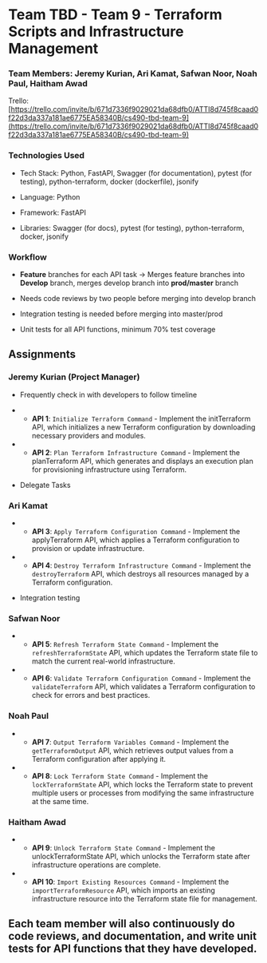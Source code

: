 
# Team TBD - Team 9 - Terraform Scripts and Infrastructure Management

### Team Members: Jeremy Kurian, Ari Kamat, Safwan Noor, Noah Paul, Haitham Awad

Trello: [https://trello.com/invite/b/671d7336f9029021da68dfb0/ATTI8d745f8caad0f22d3da337a181ae6775EA58340B/cs490-tbd-team-9](https://trello.com/invite/b/671d7336f9029021da68dfb0/ATTI8d745f8caad0f22d3da337a181ae6775EA58340B/cs490-tbd-team-9)

### Technologies Used

-   Tech Stack: Python, FastAPI, Swagger (for documentation), pytest (for testing), python-terraform, docker (dockerfile), jsonify
    
-   Language: Python
    
-   Framework: FastAPI
    
-   Libraries: Swagger (for docs), pytest (for testing), python-terraform, docker, jsonify
    

### Workflow

-   **Feature** branches for each API task -> Merges feature branches into **Develop** branch, merges develop branch into **prod/master** branch
    
-   Needs code reviews by two people before merging into develop branch
    
-   Integration testing is needed before merging into master/prod
    
-   Unit tests for all API functions, minimum 70% test coverage
    

  

## Assignments

### Jeremy Kurian (Project Manager)
    

-   Frequently check in with developers to follow timeline
    
-   - **API 1**: `Initialize Terraform Command` - Implement the initTerraform API, which initializes a new Terraform configuration by downloading necessary providers and modules.
    
-   - **API 2**: `Plan Terraform Infrastructure Command` - Implement the planTerraform API, which generates and displays an execution plan for provisioning infrastructure using Terraform.
    
-   Delegate Tasks
    

### Ari Kamat
    

-   - **API 3**: `Apply Terraform Configuration Command` - Implement the applyTerraform API, which applies a Terraform configuration to provision or update infrastructure.
    
-   - **API 4**: `Destroy Terraform Infrastructure Command` - Implement the ``destroyTerraform`` API, which destroys all resources managed by a Terraform configuration.
    
-   Integration testing
    

### Safwan Noor
    

-   - **API 5**: `Refresh Terraform State Command` - Implement the ``refreshTerraformState`` API, which updates the Terraform state file to match the current real-world infrastructure.
    
-   - **API 6**: `Validate Terraform Configuration Command` - Implement the ``validateTerraform`` API, which validates a Terraform configuration to check for errors and best practices.
    

### Noah Paul
    

-   - **API 7**: `Output Terraform Variables Command` - Implement the ``getTerraformOutput`` API, which retrieves output values from a Terraform configuration after applying it.
    
-   - **API 8**: `Lock Terraform State Command` - Implement the ``lockTerraformState`` API, which locks the Terraform state to prevent multiple users or processes from modifying the same infrastructure at the same time.
    
### Haitham Awad
    

-   - **API 9**: `Unlock Terraform State Command` - Implement the unlockTerraformState API, which unlocks the Terraform state after infrastructure operations are complete.
    
-   - **API 10**: `Import Existing Resources Command` - Implement the ``importTerraformResource`` API, which imports an existing infrastructure resource into the Terraform state file for management.
    

  

## Each team member will also continuously do code reviews, and documentation, and write unit tests for API functions that they have developed.